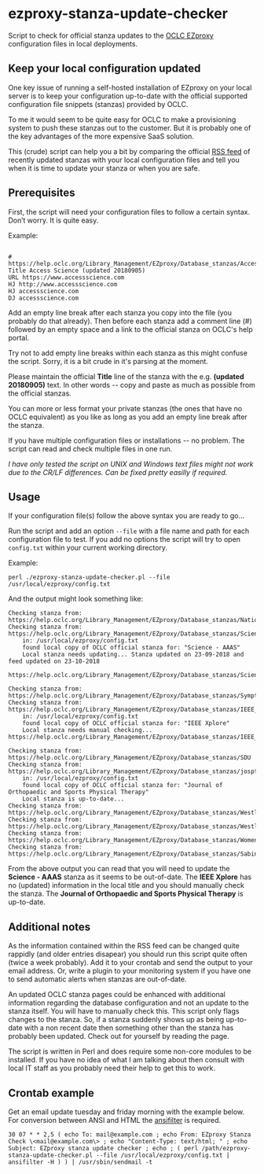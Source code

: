 # ezproxy-stanza-update-checker
Script to check for official stanza updates to the [OCLC EZproxy](https://www.oclc.org/en/ezproxy.html) configuration files in local deployments.

## Keep your local configuration updated
One key issue of running a self-hosted installation of EZproxy on your local server is to keep your configuration up-to-date with the official supported configuration file snippets (stanzas) provided by OCLC.

To me it would seem to be quite easy for OCLC to make a provisioning system to push these stanzas out to the customer. But it is probably one of the key advantages of the more expensive SaaS solution.

This (crude) script can help you a bit by comparing the official [RSS feed](https://www.oclc.org/support/services/ezproxy/database-setup.en.rss) of recently updated stanzas with your local configuration files and tell you when it is time to update your stanza or when you are safe.

## Prerequisites
First, the script will need your configuration files to follow a certain syntax. Don’t worry. It is quite easy.

Example:

```

# https://help.oclc.org/Library_Management/EZproxy/Database_stanzas/Access_Science
Title Access Science (updated 20180905)
URL https://www.accessscience.com
HJ http://www.accessscience.com
HJ accessscience.com
DJ accessscience.com

```

Add an empty line break after each stanza you copy into the file (you probably do that already). Then before each stanza add a comment line (#) followed by an empty space and a link to the official stanza on OCLC's help portal.

Try not to add empty line breaks within each stanza as this might confuse the script. Sorry, it is a bit crude in it's parsing at the moment.

Please maintain the official __Title__ line of the stanza with the e.g. __(updated 20180905)__ text. In other words -- copy and paste as much as possible from the official stanzas.

You can more or less format your private stanzas (the ones that have no OCLC equivalent) as you like as long as you add an empty line break after the stanza.

If you have multiple configuration files or installations -- no problem. The script can read and check multiple files in one run.

*I have only tested the script on UNIX and Windows text files might not work due to the CR/LF differences. Can be fixed pretty easilly if required.*

## Usage
If your configuration file(s) follow the above syntax you are ready to go...

Run the script and add an option ```--file``` with a file name and path for each configuration file to test. If you add no options the script will try to open ```config.txt``` within your current working directory.

Example:

```
perl ./ezproxy-stanza-update-checker.pl --file /usr/local/ezproxy/config.txt
```

And the output might look something like:

```
Checking stanza from: https://help.oclc.org/Library_Management/EZproxy/Database_stanzas/NationalJournal
Checking stanza from: https://help.oclc.org/Library_Management/EZproxy/Database_stanzas/ScienceAAAS
    in: /usr/local/ezproxy/config.txt
    found local copy of OCLC official stanza for: "Science - AAAS"
    Local stanza needs updating... Stanza updated on 23-09-2018 and feed updated on 23-10-2018
    https://help.oclc.org/Library_Management/EZproxy/Database_stanzas/ScienceAAAS

Checking stanza from: https://help.oclc.org/Library_Management/EZproxy/Database_stanzas/SymptomMedia
Checking stanza from: https://help.oclc.org/Library_Management/EZproxy/Database_stanzas/IEEE_Xplore
    in: /usr/local/ezproxy/config.txt
    found local copy of OCLC official stanza for: "IEEE Xplore"
    Local stanza needs manual checking...    https://help.oclc.org/Library_Management/EZproxy/Database_stanzas/IEEE_Xplore

Checking stanza from: https://help.oclc.org/Library_Management/EZproxy/Database_stanzas/SDU
Checking stanza from: https://help.oclc.org/Library_Management/EZproxy/Database_stanzas/jospt
    in: /usr/local/ezproxy/config.txt
    found local copy of OCLC official stanza for: "Journal of Orthopaedic and Sports Physical Therapy"
    Local stanza is up-to-date...
Checking stanza from: https://help.oclc.org/Library_Management/EZproxy/Database_stanzas/Westlaw_China
Checking stanza from: https://help.oclc.org/Library_Management/EZproxy/Database_stanzas/Westlaw
Checking stanza from: https://help.oclc.org/Library_Management/EZproxy/Database_stanzas/Womens_Pregnancy_and_Breastfeeding_Medicines_Guide
Checking stanza from: https://help.oclc.org/Library_Management/EZproxy/Database_stanzas/Sabinet_ePublications
```

From the above output you can read that you will need to update the __Science - AAAS__ stanza as it seems to be out-of-date. The __IEEE Xplore__ has no (updated) information in the local title and you should manually check the stanza. The __Journal of Orthopaedic and Sports Physical Therapy__ is up-to-date.

## Additional notes
As the information contained within the RSS feed can be changed quite rappidly (and older entries disapear) you should run this script quite often (twice a week probably). Add it to your crontab and send the output to your email address. Or, write a plugin to your monitoring system if you have one to send automatic alerts when stanzas are out-of-date.

An updated OCLC stanza pages could be enhanced with additional information regarding the database configuration and not an update to the stanza itself. You will have to manually check this. This script only flags changes to the stanza. So, if a stanza suddenly shows up as being up-to-date with a non recent date then something other than the stanza has probably been updated. Check out for yourself by reading the page.

The script is written in Perl and does require some non-core modules to be installed. If you have no idea of what I am talking about then consult with local IT staff as you probably need their help to get this to work.

## Crontab example
Get an email update tuesday and friday morning with the example below. For conversion between ANSI and HTML the [ansifilter](https://gitlab.com/saalen/ansifilter) is required.

```
30 07 * * 2,5 ( echo To: mail@example.com ; echo From: EZproxy Stanza Check \<mail@example.com\> ; echo "Content-Type: text/html; " ; echo Subject: EZproxy stanza update checker ; echo ; ( perl /path/ezproxy-stanza-update-checker.pl --file /usr/local/ezproxy/config.txt | ansifilter -H ) ) | /usr/sbin/sendmail -t
```
